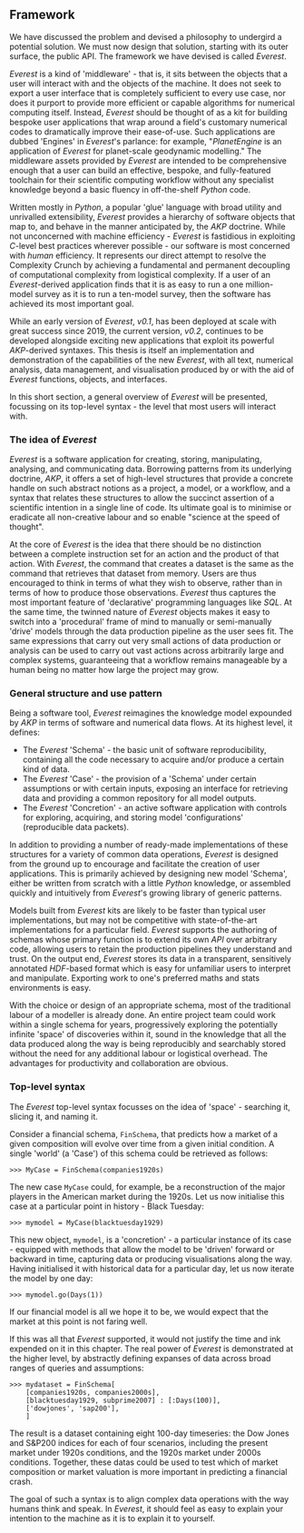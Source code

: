 ## Framework

We have discussed the problem and devised a philosophy to undergird a potential solution. We must now design that solution, starting with its outer surface, the public API. The framework we have devised is called *Everest*.

*Everest* is a kind of 'middleware' - that is, it sits between the objects that a user will interact with and the objects of the machine. It does not seek to export a user interface that is completely sufficient to every use case, nor does it purport to provide more efficient or capable algorithms for numerical computing itself. Instead, *Everest* should be thought of as a kit for building bespoke user applications that wrap around a field's customary numerical codes to dramatically improve their ease-of-use. Such applications are dubbed 'Engines' in *Everest*'s parlance: for example, "*PlanetEngine* is an application of *Everest* for planet-scale geodynamic modelling." The middleware assets provided by *Everest* are intended to be comprehensive enough that a user can build an effective, bespoke, and fully-featured toolchain for their scientific computing workflow without any specialist knowledge beyond a basic fluency in off-the-shelf *Python* code.

Written mostly in *Python*, a popular 'glue' language with broad utility and unrivalled extensibility, *Everest* provides a hierarchy of software objects that map to, and behave in the manner anticipated by, the *AKP* doctrine. While not unconcerned with machine efficiency - *Everest* is fastidious in exploiting *C*-level best practices wherever possible - our software is most concerned with *human* efficiency. It represents our direct attempt to resolve the Complexity Crunch by achieving a fundamental and permanent decoupling of computational complexity from logistical complexity. If a user of an *Everest*-derived application finds that it is as easy to run a one million-model survey as it is to run a ten-model survey, then the software has achieved its most important goal.

While an early version of *Everest*, *v0.1*, has been deployed at scale with great success since 2019, the current version, *v0.2*, continues to be developed alongside exciting new applications that exploit its powerful *AKP*-derived syntaxes. This thesis is itself an implementation and demonstration of the capabilities of the new *Everest*, with all text, numerical analysis, data management, and visualisation produced by or with the aid of *Everest* functions, objects, and interfaces.

In this short section, a general overview of *Everest* will be presented, focussing on its top-level syntax - the level that most users will interact with.

### The idea of *Everest*

*Everest* is a software application for creating, storing, manipulating, analysing, and communicating data. Borrowing patterns from its underlying doctrine, *AKP*, it offers a set of high-level structures that provide a concrete handle on such abstract notions as a project, a model, or a workflow, and a syntax that relates these structures to allow the succinct assertion of a scientific intention in a single line of code. Its ultimate goal is to minimise or eradicate all non-creative labour and so enable "science at the speed of thought".

At the core of *Everest* is the idea that there should be no distinction between a complete instruction set for an action and the product of that action. With *Everest*, the command that creates a dataset is the same as the command that retrieves that dataset from memory. Users are thus encouraged to think in terms of what they wish to observe, rather than in terms of how to produce those observations. *Everest* thus captures the most important feature of 'declarative' programming languages like *SQL*. At the same time, the twinned nature of *Everest* objects makes it easy to switch into a 'procedural' frame of mind to manually or semi-manually 'drive' models through the data production pipeline as the user sees fit. The same expressions that carry out very small actions of data production or analysis can be used to carry out vast actions across arbitrarily large and complex systems, guaranteeing that a workflow remains manageable by a human being no matter how large the project may grow.

### General structure and use pattern

Being a software tool, *Everest* reimagines the knowledge model expounded by *AKP* in terms of software and numerical data flows. At its highest level, it defines:
- The *Everest* 'Schema' - the basic unit of software reproducibility, containing all the code necessary to acquire and/or produce a certain kind of data.
- The *Everest* 'Case' - the provision of a 'Schema' under certain assumptions or with certain inputs, exposing an interface for retrieving data and providing a common repository for all model outputs.
- The *Everest* 'Concretion' - an active software application with controls for exploring, acquiring, and storing model 'configurations' (reproducible data packets).

In addition to providing a number of ready-made implementations of these structures for a variety of common data operations, *Everest* is designed from the ground up to encourage and facilitate the creation of user applications. This is primarily achieved by designing new model 'Schema', either be written from scratch with a little *Python* knowledge, or assembled quickly and intuitively from *Everest*'s growing library of generic patterns.

Models built from *Everest* kits are likely to be faster than typical user implementations, but may not be competitive with state-of-the-art implementations for a particular field. *Everest* supports the authoring of schemas whose primary function is to extend its own *API* over arbitrary code, allowing users to retain the production pipelines they understand and trust. On the output end, *Everest* stores its data in a transparent, sensitively annotated *HDF*-based format which is easy for unfamiliar users to interpret and manipulate. Exporting work to one's preferred maths and stats environments is easy.

With the choice or design of an appropriate schema, most of the traditional labour of a modeller is already done. An entire project team could work within a single schema for years, progressively exploring the potentially infinite 'space' of discoveries within it, sound in the knowledge that all the data produced along the way is being reproducibly and searchably stored without the need for any additional labour or logistical overhead. The advantages for productivity and collaboration are obvious.

### Top-level syntax

The *Everest* top-level syntax focusses on the idea of 'space' - searching it, slicing it, and naming it.

Consider a financial schema, `FinSchema`, that predicts how a market of a given composition will evolve over time from a given initial condition. A single 'world' (a 'Case') of this schema could be retrieved as follows:

```
>>> MyCase = FinSchema(companies1920s)
```

The new case `MyCase` could, for example, be a reconstruction of the major players in the American market during the 1920s. Let us now initialise this case at a particular point in history - Black Tuesday:

```
>>> mymodel = MyCase(blacktuesday1929)
```

This new object, `mymodel`, is a 'concretion' - a particular instance of its case - equipped with methods that allow the model to be 'driven' forward or backward in time, capturing data or producing visualisations along the way. Having initialised it with historical data for a particular day, let us now iterate the model by one day:

```
>>> mymodel.go(Days(1))
```

If our financial model is all we hope it to be, we would expect that the market at this point is not faring well.

If this was all that *Everest* supported, it would not justify the time and ink expended on it in this chapter. The real power of *Everest* is demonstrated at the higher level, by abstractly defining expanses of data across broad ranges of queries and assumptions:
```
>>> mydataset = FinSchema[
    [companies1920s, companies2000s],
    [blacktuesday1929, subprime2007] : [:Days(100)],
    ['dowjones', 'sap200'],
    ]
```
The result is a dataset containing eight 100-day timeseries: the Dow Jones and S&P200 indices for each of four scenarios, including the present market under 1920s conditions, and the 1920s market under 2000s conditions. Together, these datas could be used to test which of market composition or market valuation is more important in predicting a financial crash.

The goal of such a syntax is to align complex data operations with the way humans think and speak. In *Everest*, it should feel as easy to explain your intention to the machine as it is to explain it to yourself.
